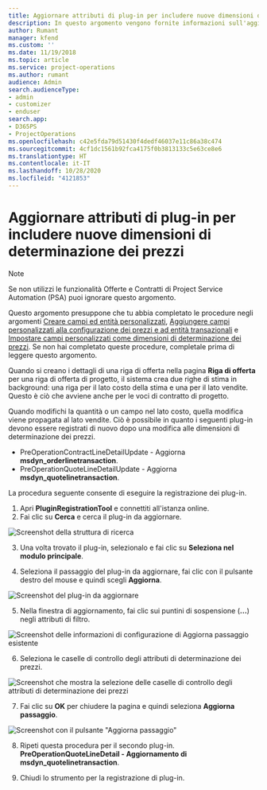```yaml
---
title: Aggiornare attributi di plug-in per includere nuove dimensioni di determinazione dei prezzi
description: In questo argomento vengono fornite informazioni sull'aggiornamento degli attributi di plug-in per le dimensioni di determinazione dei prezzi.
author: Rumant
manager: kfend
ms.custom: ''
ms.date: 11/19/2018
ms.topic: article
ms.service: project-operations
ms.author: rumant
audience: Admin
search.audienceType:
- admin
- customizer
- enduser
search.app:
- D365PS
- ProjectOperations
ms.openlocfilehash: c42e5fda79d51430f4dedf46037e11c86a38c474
ms.sourcegitcommit: 4cf1dc1561b92fca4175f0b3813133c5e63ce8e6
ms.translationtype: HT
ms.contentlocale: it-IT
ms.lasthandoff: 10/28/2020
ms.locfileid: "4121853"
---
```

# <a name="update-plug-in-attributes-to-include-new-pricing-dimensions"></a>Aggiornare attributi di plug-in per includere nuove dimensioni di determinazione dei prezzi

> [!NOTE]
> Se non utilizzi le funzionalità Offerte e Contratti di Project Service Automation (PSA) puoi ignorare questo argomento.

Questo argomento presuppone che tu abbia completato le procedure negli argomenti [Creare campi ed entità personalizzati](create-custom-fields-entities.md), [Aggiungere campi personalizzati alla configurazione dei prezzi e ad entità transazionali](field-references.md) e [Impostare campi personalizzati come dimensioni di determinazione dei prezzi](set-up-pricing-dimensions.md). Se non hai completato queste procedure, completale prima di leggere questo argomento.

Quando si creano i dettagli di una riga di offerta nella pagina **Riga di offerta** per una riga di offerta di progetto, il sistema crea due righe di stima in background: una riga per il lato costo della stima e una per il lato vendite. Questo è ciò che avviene anche per le voci di contratto di progetto.

Quando modifichi la quantità o un campo nel lato costo, quella modifica viene propagata al lato vendite. Ciò è possibile in quanto i seguenti plug-in devono essere registrati di nuovo dopo una modifica alle dimensioni di determinazione dei prezzi.

- PreOperationContractLineDetailUpdate - Aggiorna **msdyn_orderlinetransaction**.
- PreOperationQuoteLineDetailUpdate - Aggiorna **msdyn_quotelinetransaction**.

La procedura seguente consente di eseguire la registrazione dei plug-in.

1. Apri **PluginRegistrationTool** e connettiti all'istanza online.
2. Fai clic su **Cerca** e cerca il plug-in da aggiornare.

 ![Screenshot della struttura di ricerca](media/PRT-1.png)

3. Una volta trovato il plug-in, selezionalo e fai clic su **Seleziona nel modulo principale**.

4. Seleziona il passaggio del plug-in da aggiornare, fai clic con il pulsante destro del mouse e quindi scegli **Aggiorna**.

 ![Screenshot del plug-in da aggiornare](media/PRT-2.png)
 
5. Nella finestra di aggiornamento, fai clic sui puntini di sospensione (**...**) negli attributi di filtro.

 ![Screenshot delle informazioni di configurazione di Aggiorna passaggio esistente](media/PRT-3.png)
 
6. Seleziona le caselle di controllo degli attributi di determinazione dei prezzi.

 ![Screenshot che mostra la selezione delle caselle di controllo degli attributi di determinazione dei prezzi](media/PRT-4.png)

7. Fai clic su **OK** per chiudere la pagina e quindi seleziona **Aggiorna passaggio**.

 ![Screenshot con il pulsante "Aggiorna passaggio"](media/PRT-5.png)
 
8. Ripeti questa procedura per il secondo plug-in. **PreOperationQuoteLineDetail - Aggiornamento di msdyn_quotelinetransaction**.

9. Chiudi lo strumento per la registrazione di plug-in.

